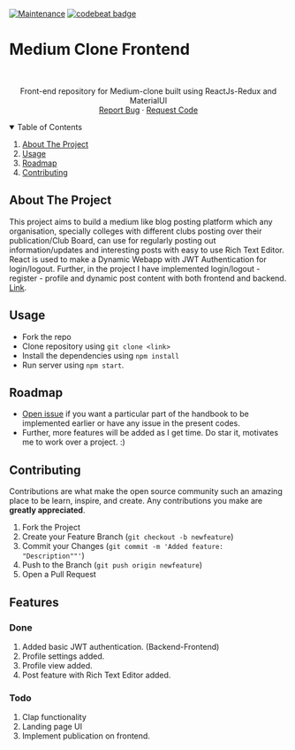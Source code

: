 [![Maintenance](https://img.shields.io/badge/Maintained%3F-yes-green.svg)](https://GitHub.com/Naereen/StrapDown.js/graphs/commit-activity)  <a href="https://codebeat.co/projects/github-com-pulkit1joshi-medfrontend-main"><img alt="codebeat badge" src="https://codebeat.co/badges/2006c5a6-d7a2-44e7-b800-ecc9ecc1f8cd" /></a>

# Medium Clone Frontend
<br />

<p align="center">
  <a href="https://github.com/pulkit1joshi/medfrontend">
  </a>


  <p align="center">
    Front-end repository for Medium-clone built using ReactJs-Redux and MaterialUI 
    <br />
    <a href="https://github.com/pulkit1joshi/medfrontend/issues">Report Bug</a>
    ·
    <a href="https://github.com/pulkit1joshi/medfrontend/issues">Request Code</a>
  </p>
</p>



<!-- TABLE OF CONTENTS -->
<details open="open">
  <summary>Table of Contents</summary>
  <ol>
    <li>
      <a href="#about-the-project">About The Project</a>
    </li>
    <li><a href="#usage">Usage</a></li>
    <li><a href="#roadmap">Roadmap</a></li>
    <li><a href="#contributing">Contributing</a></li>
  </ol>
</details>



<!-- ABOUT THE PROJECT -->
## About The Project

This project aims to build a medium like blog posting platform which any organisation, specially colleges with different clubs posting over their publication/Club Board, can use for regularly posting out information/updates and interesting posts with easy to use Rich Text Editor. React is used to make a Dynamic Webapp with JWT Authentication for login/logout. Further, in the project I have implemented login/logout - register - profile and dynamic post content with both frontend and backend. [Link](https://pulkit1joshi.github.io/medfrontend/).
<!-- USAGE EXAMPLES -->
## Usage

- Fork the repo
- Clone repository using ```git clone <link>```
- Install the dependencies using ```npm install```
- Run server using ```npm start```.

<!-- ROADMAP -->
## Roadmap

- [Open issue](https://github.com/pulkit1joshi/medfrontend/issues) if you want a particular part of the handbook to be implemented earlier or have any issue in the present codes.
- Further, more features will be added as I get time. Do star it, motivates me to work over a project. :)



<!-- CONTRIBUTING -->
## Contributing

Contributions are what make the open source community such an amazing place to be learn, inspire, and create. Any contributions you make are **greatly appreciated**.

1. Fork the Project
2. Create your Feature Branch (`git checkout -b newfeature`)
3. Commit your Changes (`git commit -m 'Added feature: "Description""'`)
4. Push to the Branch (`git push origin newfeature`)
5. Open a Pull Request


## Features
### Done
1. Added basic JWT authentication. (Backend-Frontend)
2. Profile settings added.
3. Profile view added.
4. Post feature with Rich Text Editor added.
### Todo
1. Clap functionality
2. Landing page UI
3. Implement publication on frontend.
